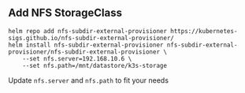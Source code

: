 ## Add NFS StorageClass

```
helm repo add nfs-subdir-external-provisioner https://kubernetes-sigs.github.io/nfs-subdir-external-provisioner/
helm install nfs-subdir-external-provisioner nfs-subdir-external-provisioner/nfs-subdir-external-provisioner \
    --set nfs.server=192.168.10.6 \
    --set nfs.path=/mnt/datastore/k3s-storage
```

Update `nfs.server` and `nfs.path` to fit your needs